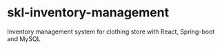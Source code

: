 # skl-inventory-management
Inventory management system for clothing store with React, Spring-boot and MySQL
